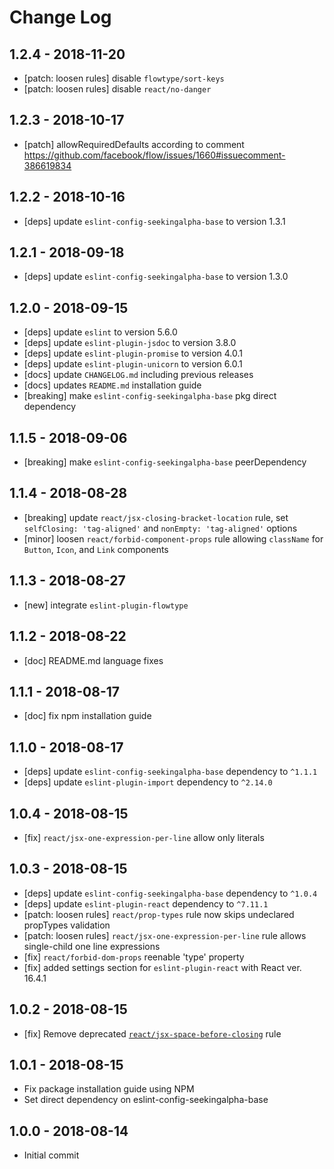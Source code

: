 # Change Log

## 1.2.4 - 2018-11-20
- [patch: loosen rules] disable `flowtype/sort-keys`
- [patch: loosen rules] disable `react/no-danger`

## 1.2.3 - 2018-10-17
- [patch] allowRequiredDefaults according to comment https://github.com/facebook/flow/issues/1660#issuecomment-386619834 
 
## 1.2.2 - 2018-10-16 
- [deps] update `eslint-config-seekingalpha-base` to version 1.3.1
 
## 1.2.1 - 2018-09-18 
- [deps] update `eslint-config-seekingalpha-base` to version 1.3.0
 
## 1.2.0 - 2018-09-15
- [deps] update `eslint` to version 5.6.0
- [deps] update `eslint-plugin-jsdoc` to version 3.8.0
- [deps] update `eslint-plugin-promise` to version 4.0.1
- [deps] update `eslint-plugin-unicorn` to version 6.0.1
- [docs] update `CHANGELOG.md` including previous releases
- [docs] updates `README.md` installation guide
- [breaking] make `eslint-config-seekingalpha-base` pkg direct dependency

## 1.1.5 - 2018-09-06

- [breaking] make `eslint-config-seekingalpha-base` peerDependency

## 1.1.4 - 2018-08-28

- [breaking] update `react/jsx-closing-bracket-location` rule, set `selfClosing: 'tag-aligned'` and `nonEmpty: 'tag-aligned'` options
- [minor] loosen `react/forbid-component-props` rule allowing `className` for `Button`, `Icon`, and `Link` components

## 1.1.3 - 2018-08-27

- [new] integrate `eslint-plugin-flowtype`

## 1.1.2 - 2018-08-22

- [doc] README.md language fixes

## 1.1.1 - 2018-08-17

- [doc] fix npm installation guide

## 1.1.0 - 2018-08-17

- [deps] update `eslint-config-seekingalpha-base` dependency to `^1.1.1`
- [deps] update `eslint-plugin-import` dependency to `^2.14.0`

## 1.0.4 - 2018-08-15

 - [fix] `react/jsx-one-expression-per-line` allow only literals

## 1.0.3 - 2018-08-15

 - [deps] update `eslint-config-seekingalpha-base` dependency to `^1.0.4`
 - [deps] update `eslint-plugin-react` dependency to `^7.11.1`
 - [patch: loosen rules] `react/prop-types` rule now skips undeclared propTypes validation
 - [patch: loosen rules] `react/jsx-one-expression-per-line` rule allows single-child one line expressions 
 - [fix] `react/forbid-dom-props` reenable 'type' property
 - [fix] added settings section for `eslint-plugin-react` with React ver. 16.4.1
 
## 1.0.2 - 2018-08-15

 - [fix] Remove deprecated [`react/jsx-space-before-closing`](https://github.com/yannickcr/eslint-plugin-react/blob/master/docs/rules/jsx-space-before-closing.md) rule

## 1.0.1 - 2018-08-15

 - Fix package installation guide using NPM
 - Set direct dependency on eslint-config-seekingalpha-base

## 1.0.0 - 2018-08-14

 - Initial commit